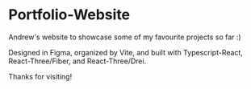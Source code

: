 # Portfolio-Website
Andrew's website to showcase some of my favourite projects so far :)

Designed in Figma, organized by Vite, and built with Typescript-React, React-Three/Fiber, and React-Three/Drei.

Thanks for visiting!